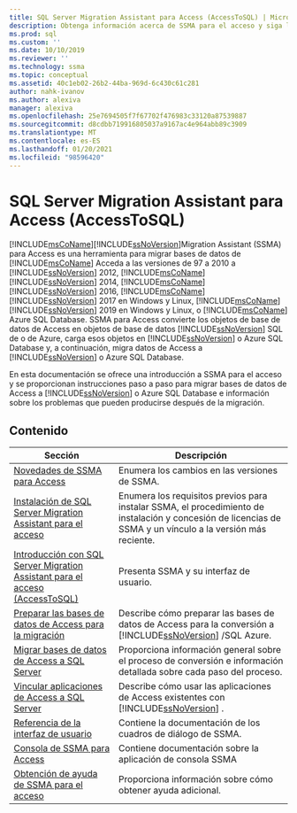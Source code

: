 ```yaml
---
title: SQL Server Migration Assistant para Access (AccessToSQL) | Microsoft Docs
description: Obtenga información acerca de SSMA para el acceso y siga las instrucciones paso a paso para migrar bases de datos de Access a SQL Server o Azure SQL Database.
ms.prod: sql
ms.custom: ''
ms.date: 10/10/2019
ms.reviewer: ''
ms.technology: ssma
ms.topic: conceptual
ms.assetid: 40c1eb02-26b2-44ba-969d-6c430c61c281
author: nahk-ivanov
ms.author: alexiva
manager: alexiva
ms.openlocfilehash: 25e7694505f7f67702f476983c33120a87539887
ms.sourcegitcommit: d8cdbb719916805037a9167ac4e964abb89c3909
ms.translationtype: MT
ms.contentlocale: es-ES
ms.lasthandoff: 01/20/2021
ms.locfileid: "98596420"
---
```

# <a name="sql-server-migration-assistant-for-access-accesstosql"></a>SQL Server Migration Assistant para Access (AccessToSQL)

[!INCLUDE[msCoName](../../includes/msconame_md.md)][!INCLUDE[ssNoVersion](../../includes/ssnoversion-md.md)]Migration Assistant (SSMA) para Access es una herramienta para migrar bases de datos de [!INCLUDE[msCoName](../../includes/msconame_md.md)] Acceda a las versiones de 97 a 2010 a [!INCLUDE[ssNoVersion](../../includes/ssnoversion-md.md)] 2012, [!INCLUDE[msCoName](../../includes/msconame_md.md)] [!INCLUDE[ssNoVersion](../../includes/ssnoversion-md.md)] 2014, [!INCLUDE[msCoName](../../includes/msconame_md.md)] [!INCLUDE[ssNoVersion](../../includes/ssnoversion-md.md)] 2016, [!INCLUDE[msCoName](../../includes/msconame_md.md)] [!INCLUDE[ssNoVersion](../../includes/ssnoversion-md.md)] 2017 en Windows y Linux, [!INCLUDE[msCoName](../../includes/msconame_md.md)] [!INCLUDE[ssNoVersion](../../includes/ssnoversion-md.md)] 2019 en Windows y Linux, o [!INCLUDE[msCoName](../../includes/msconame_md.md)] Azure SQL Database. SSMA para Access convierte los objetos de base de datos de Access en objetos de base de datos [!INCLUDE[ssNoVersion](../../includes/ssnoversion-md.md)] SQL de o de Azure, carga esos objetos en [!INCLUDE[ssNoVersion](../../includes/ssnoversion-md.md)] o Azure SQL Database y, a continuación, migra datos de Access a [!INCLUDE[ssNoVersion](../../includes/ssnoversion-md.md)] o Azure SQL Database.
  
En esta documentación se ofrece una introducción a SSMA para el acceso y se proporcionan instrucciones paso a paso para migrar bases de datos de Access a [!INCLUDE[ssNoVersion](../../includes/ssnoversion-md.md)] o Azure SQL Database e información sobre los problemas que pueden producirse después de la migración.  
  
## <a name="contents"></a>Contenido  
  
|Sección|Descripción|
|-----------|---------------|
|[Novedades de SSMA para Access](./what-s-new-in-ssma-for-access-accesstosql.md)|Enumera los cambios en las versiones de SSMA.|  
|[Instalación de SQL Server Migration Assistant para el acceso](installing-sql-server-migration-assistant-for-access-accesstosql.md)|Enumera los requisitos previos para instalar SSMA, el procedimiento de instalación y concesión de licencias de SSMA y un vínculo a la versión más reciente.|  
|[Introducción con SQL Server Migration Assistant para el acceso &#40;AccessToSQL&#41;](../../ssma/access/getting-started-with-sql-server-migration-assistant-for-access-accesstosql.md)|Presenta SSMA y su interfaz de usuario.|  
|[Preparar las bases de datos de Access para la migración](preparing-access-databases-for-migration-accesstosql.md)|Describe cómo preparar las bases de datos de Access para la conversión a [!INCLUDE[ssNoVersion](../../includes/ssnoversion-md.md)] /SQL Azure.|  
|[Migrar bases de datos de Access a SQL Server](migrating-access-databases-to-sql-server-azure-sql-db-accesstosql.md)|Proporciona información general sobre el proceso de conversión e información detallada sobre cada paso del proceso.|  
|[Vincular aplicaciones de Access a SQL Server](linking-access-applications-to-sql-server-azure-sql-db-accesstosql.md)|Describe cómo usar las aplicaciones de Access existentes con [!INCLUDE[ssNoVersion](../../includes/ssnoversion-md.md)] .|  
|[Referencia de la interfaz de usuario](user-interface-reference-accesstosql.md)|Contiene la documentación de los cuadros de diálogo de SSMA.|  
|[Consola de SSMA para Access](working-with-ssma-for-access-console-accesstosql.md)|Contiene documentación sobre la aplicación de consola SSMA|  
|[Obtención de ayuda de SSMA para el acceso](../sql-server-migration-assistant.md)|Proporciona información sobre cómo obtener ayuda adicional.|